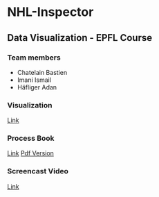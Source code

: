 # NHL-Inspector

## Data Visualization - EPFL Course

### Team members
* Chatelain Bastien
* Imani Ismail
* Häfliger Adan

### Visualization
[Link](https://ahaeflig.github.io/NHL-Inspector)

### Process Book
[Link](https://github.com/Ahaeflig/NHL-Inspector/tree/master/ProcessBook)
[Pdf Version](https://github.com/Ahaeflig/NHL-Inspector/blob/master/ProcessBook/ProcessBook.pdf)

### Screencast Video
[Link](https://youtu.be/nuPHmzmivEA)
